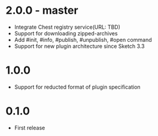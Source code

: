 # 2.0.0 - master

- Integrate Chest registry service(URL: TBD)
- Support for downloading zipped-archives
- Add #init, #info, #publish, #unpublish, #open command
- Support for new plugin architecture since Sketch 3.3

# 1.0.0

- Support for reducted format of plugin specification

# 0.1.0

- First release
